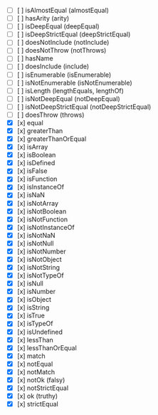 
- [ ] [ ] isAlmostEqual (almostEqual)
- [ ] [ ] hasArity (arity)
- [ ] [ ] isDeepEqual (deepEqual)
- [ ] [ ] isDeepStrictEqual (deepStrictEqual)
- [ ] [ ] doesNotInclude (notInclude)
- [ ] [ ] doesNotThrow (notThrows)
- [ ] [ ] hasName
- [ ] [ ] doesInclude (include)
- [ ] [ ] isEnumerable (isEnumerable)
- [ ] [ ] isNotEnumerable (isNotEnumerable)
- [ ] [ ] isLength (lengthEquals, lengthOf)
- [ ] [ ] isNotDeepEqual (notDeepEqual)
- [ ] [ ] isNotDeepStrictEqual (notDeepStrictEqual)
- [ ] [ ] doesThrow (throws)
- [x] [x] equal
- [x] [x] greaterThan
- [x] [x] greaterThanOrEqual
- [x] [x] isArray
- [x] [x] isBoolean
- [x] [x] isDefined
- [x] [x] isFalse
- [x] [x] isFunction
- [x] [x] isInstanceOf
- [x] [x] isNaN
- [x] [x] isNotArray
- [x] [x] isNotBoolean
- [x] [x] isNotFunction
- [x] [x] isNotInstanceOf
- [x] [x] isNotNaN
- [x] [x] isNotNull
- [x] [x] isNotNumber
- [x] [x] isNotObject
- [x] [x] isNotString
- [x] [x] isNotTypeOf
- [x] [x] isNull
- [x] [x] isNumber
- [x] [x] isObject
- [x] [x] isString
- [x] [x] isTrue
- [x] [x] isTypeOf
- [x] [x] isUndefined
- [x] [x] lessThan
- [x] [x] lessThanOrEqual
- [x] [x] match
- [x] [x] notEqual
- [x] [x] notMatch
- [x] [x] notOk (falsy)
- [x] [x] notStrictEqual
- [x] [x] ok (truthy)
- [x] [x] strictEqual
